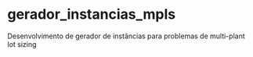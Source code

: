 # gerador_instancias_mpls
Desenvolvimento de gerador de instâncias para problemas de multi-plant lot sizing
